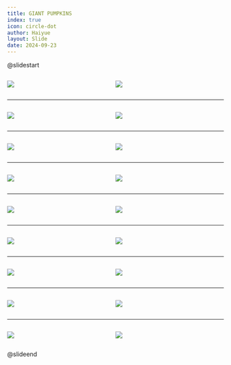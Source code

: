 ```yaml
---
title: GIANT PUMPKINS
index: true
icon: circle-dot
author: Haiyue
layout: Slide
date: 2024-09-23
---
```

 
@slidestart

<div style="display:flex">
<div style="flex:1">

![](/reading/english/Level-O/GIANT%20PUMPKINS/001.webp)
</div>
<div style="flex:1">

![](/reading/english/Level-O/GIANT%20PUMPKINS/002.webp)
</div>
</div>

---

<div style="display:flex">
<div style="flex:1">

![](/reading/english/Level-O/GIANT%20PUMPKINS/003.webp)
</div>
<div style="flex:1">

![](/reading/english/Level-O/GIANT%20PUMPKINS/004.webp)
</div>
</div>

---

<div style="display:flex">
<div style="flex:1">

![](/reading/english/Level-O/GIANT%20PUMPKINS/005.webp)
</div>
<div style="flex:1">

![](/reading/english/Level-O/GIANT%20PUMPKINS/006.webp)
</div>
</div>

---

<div style="display:flex">
<div style="flex:1">

![](/reading/english/Level-O/GIANT%20PUMPKINS/007.webp)
</div>
<div style="flex:1">

![](/reading/english/Level-O/GIANT%20PUMPKINS/008.webp)
</div>
</div>

---

<div style="display:flex">
<div style="flex:1">

![](/reading/english/Level-O/GIANT%20PUMPKINS/009.webp)
</div>
<div style="flex:1">

![](/reading/english/Level-O/GIANT%20PUMPKINS/010.webp)
</div>
</div>

---

<div style="display:flex">
<div style="flex:1">

![](/reading/english/Level-O/GIANT%20PUMPKINS/011.webp)
</div>
<div style="flex:1">

![](/reading/english/Level-O/GIANT%20PUMPKINS/012.webp)
</div>
</div>

---

<div style="display:flex">
<div style="flex:1">

![](/reading/english/Level-O/GIANT%20PUMPKINS/013.webp)
</div>
<div style="flex:1">

![](/reading/english/Level-O/GIANT%20PUMPKINS/014.webp)
</div>
</div>

---

<div style="display:flex">
<div style="flex:1">

![](/reading/english/Level-O/GIANT%20PUMPKINS/015.webp)
</div>
<div style="flex:1">

![](/reading/english/Level-O/GIANT%20PUMPKINS/016.webp)
</div>
</div>

---

<div style="display:flex">
<div style="flex:1">

![](/reading/english/Level-O/GIANT%20PUMPKINS/017.webp)
</div>
<div style="flex:1">

![](/reading/english/Level-O/GIANT%20PUMPKINS/018.webp)
</div>
</div>

@slideend